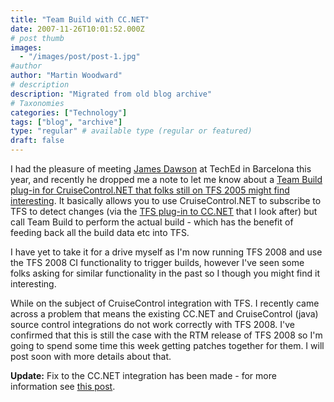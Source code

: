 ```yaml
---
title: "Team Build with CC.NET"
date: 2007-11-26T10:01:52.000Z
# post thumb
images:
  - "/images/post/post-1.jpg"
#author
author: "Martin Woodward"
# description
description: "Migrated from old blog archive"
# Taxonomies
categories: ["Technology"]
tags: ["blog", "archive"]
type: "regular" # available type (regular or featured)
draft: false
---
```


I had the pleasure of meeting [James Dawson](http://blogs.conchango.com/jamesdawson) at TechEd in Barcelona this year, and recently he dropped me a note to let me know about a [Team Build plug-in for CruiseControl.NET that folks still on TFS 2005 might find interesting](http://blogs.conchango.com/jamesdawson/archive/2007/11/24/TeamBuild-Plug_2D00_in-for-CruiseControl.NET-now-on-CodePlex.aspx).  It basically allows you to use CruiseControl.NET to subscribe to TFS to detect changes (via the [TFS plug-in to CC.NET](http://www.codeplex.com/TFSCCNetPlugin/) that I look after) but call Team Build to perform the actual build - which has the benefit of feeding back all the build data etc into TFS. 

I have yet to take it for a drive myself as I'm now running TFS 2008 and use the TFS 2008 CI functionality to trigger builds, however I've seen some folks asking for similar functionality in the past so I though you might find it interesting. 

While on the subject of CruiseControl integration with TFS.  I recently came across a problem that means the existing CC.NET and CruiseControl (java) source control integrations do not work correctly with TFS 2008.  I've confirmed that this is still the case with the RTM release of TFS 2008 so I'm going to spend some time this week getting patches together for them.  I will post soon with more details about that. 

**Update:**  Fix to the CC.NET integration has been made - for more information see [this post](http://www.woodwardweb.com/vsts/000403.html).